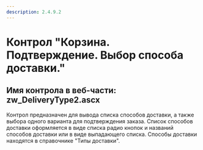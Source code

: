 ```yaml
---
description: 2.4.9.2
---
```


# Контрол "Корзина. Подтверждение. Выбор способа доставки."

## Имя контрола в веб-части: zw\_DeliveryType2.ascx

Контрол предназначен для вывода списка способов доставки, а также выбора одного варианта для подтверждения заказа. Список способов доставки оформляется в виде списка радио кнопок и названий способов доставки или в виде выпадающего списка. Способы доставки находятся в справочнике "Типы доставки".

